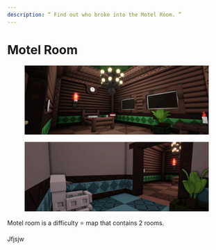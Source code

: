 ```yaml
---
description: “ Find out who broke into the Motel Room. ”
---
```


# Motel Room

<figure><img src="../.gitbook/assets/file1_17.png" alt=""><figcaption></figcaption></figure>

<figure><img src="../.gitbook/assets/file2_3.png" alt=""><figcaption></figcaption></figure>

Motel room is a difficulty ⭐ map that contains 2 rooms.

Jfjsjw

